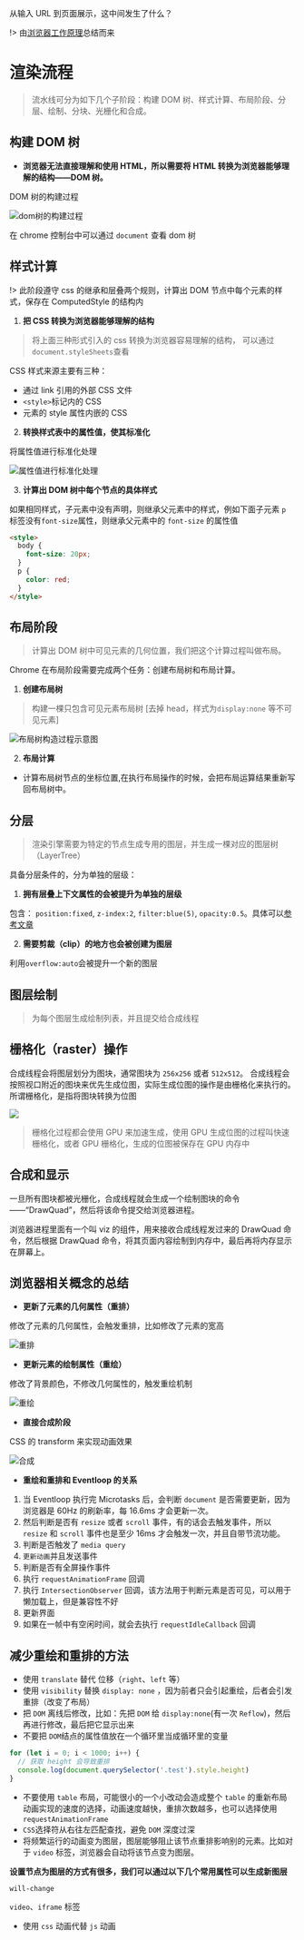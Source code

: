 从输入 URL 到页面展示，这中间发生了什么？

!> 由[浏览器工作原理](https://time.geekbang.org/column/article/117637)总结而来

# 渲染流程

> 流水线可分为如下几个子阶段：构建 DOM 树、样式计算、布局阶段、分层、绘制、分块、光栅化和合成。

## 构建 DOM 树

- **浏览器无法直接理解和使用 HTML，所以需要将 HTML 转换为浏览器能够理解的结构——DOM 树。**

DOM 树的构建过程

![dom树的构建过程](./images/125849ec56a3ea98d4b476c66c754f79.png)

在 chrome 控制台中可以通过 `document` 查看 dom 树

## 样式计算

!> 此阶段遵守 css 的继承和层叠两个规则，计算出 DOM 节点中每个元素的样式，保存在 ComputedStyle 的结构内

1. **把 CSS 转换为浏览器能够理解的结构**

> 将上面三种形式引入的 css 转换为浏览器容易理解的结构， 可以通过`document.styleSheets`查看

CSS 样式来源主要有三种：

- 通过 link 引用的外部 CSS 文件
- `<style>`标记内的 CSS
- 元素的 style 属性内嵌的 CSS

2. **转换样式表中的属性值，使其标准化**

将属性值进行标准化处理

![属性值进行标准化处理](./images/1252c6d3c1a51714606daa6bdad3a560.png)

3. **计算出 DOM 树中每个节点的具体样式**

如果相同样式，子元素中没有声明，则继承父元素中的样式，例如下面子元素 `p` 标签没有`font-size`属性，则继承父元素中的 `font-size` 的属性值

```html
<style>
  body {
    font-size: 20px;
  }
  p {
    color: red;
  }
</style>
```

## 布局阶段

> 计算出 DOM 树中可见元素的几何位置，我们把这个计算过程叫做布局。

Chrome 在布局阶段需要完成两个任务：创建布局树和布局计算。

1. **创建布局树**

> 构建一棵只包含可见元素布局树 [去掉 head，样式为`display:none` 等不可见元素]

![布局树构造过程示意图](./images/8e48b77dd48bdc509958e73b9935710e.png?300*400)

2. **布局计算**

- 计算布局树节点的坐标位置,在执行布局操作的时候，会把布局运算结果重新写回布局树中。

## 分层

> 渲染引擎需要为特定的节点生成专用的图层，并生成一棵对应的图层树（LayerTree）

具备分层条件的，分为单独的层级：

1. **拥有层叠上下文属性的会被提升为单独的层级**

包含： `position:fixed`, `z-index:2`, `filter:blue(5)`, `opacity:0.5`。具体可以[参考文章](https://developer.mozilla.org/zh-CN/docs/Web/Guide/CSS/Understanding_z_index/The_stacking_context)

2. **需要剪裁（clip）的地方也会被创建为图层**

利用`overflow:auto`会被提升一个新的图层

## 图层绘制

> 为每个图层生成绘制列表，并且提交给合成线程

## 栅格化（raster）操作

合成线程会将图层划分为图块，通常图块为 `256x256` 或者 `512x512`。 合成线程会按照视口附近的图块来优先生成位图，实际生成位图的操作是由栅格化来执行的。所谓栅格化，是指将图块转换为位图

![](./images/a8d954cd8e4722ee03d14afaa14c3987.png)

> 栅格化过程都会使用 GPU 来加速生成，使用 GPU 生成位图的过程叫快速栅格化，或者 GPU 栅格化，生成的位图被保存在 GPU 内存中

## 合成和显示

一旦所有图块都被光栅化，合成线程就会生成一个绘制图块的命令——“DrawQuad”，然后将该命令提交给浏览器进程。

浏览器进程里面有一个叫 viz 的组件，用来接收合成线程发过来的 DrawQuad 命令，然后根据 DrawQuad 命令，将其页面内容绘制到内存中，最后再将内存显示在屏幕上。

## 浏览器相关概念的总结

- **更新了元素的几何属性（重排）**

修改了元素的几何属性，会触发重排，比如修改了元素的宽高

![重排](./images/b3ed565230fe4f5c1886304a8ff754e5.png)

- **更新元素的绘制属性（重绘）**

修改了背景颜色，不修改几何属性的，触发重绘机制

![重绘](./images/3c1b7310648cccbf6aa4a42ad0202b03.png)

- **直接合成阶段**

CSS 的 transform 来实现动画效果

![合成](./images/024bf6c83b8146d267f476555d953a2c.png)

- **重绘和重排和 Eventloop 的关系**

1. 当 Eventloop 执行完 Microtasks 后，会判断 `document` 是否需要更新，因为浏览器是 60Hz 的刷新率，每 16.6ms 才会更新一次。
2. 然后判断是否有 `resize` 或者 `scroll` 事件，有的话会去触发事件，所以 `resize` 和 `scroll` 事件也是至少 16ms 才会触发一次，并且自带节流功能。
3. 判断是否触发了 `media query`
4. `更新动画`并且发送事件
5. 判断是否有全屏操作事件
6. 执行 `requestAnimationFrame` 回调
7. 执行 `IntersectionObserver` 回调，该方法用于判断元素是否可见，可以用于懒加载上，但是兼容性不好
8. 更新界面
9. 如果在一帧中有空闲时间，就会去执行 `requestIdleCallback` 回调

## 减少重绘和重排的方法

- 使用 `translate` 替代 位移（`right`、`left` 等）
- 使用 `visibility` 替换 `display: none` ，因为前者只会引起重绘，后者会引发重排（改变了布局）
- 把 `DOM` 离线后修改，比如：先把 `DOM` 给 `display:none`(有一次 `Reflow`)，然后再进行修改，最后把它显示出来
- 不要把 `DOM`结点的属性值放在一个循环里当成循环里的变量

```js
for (let i = 0; i < 1000; i++) {
  // 获取 height 会导致重排
  console.log(document.querySelector('.test').style.height)
}
```

- 不要使用 `table` 布局，可能很小的一个小改动会造成整个 `table` 的重新布局 动画实现的速度的选择，动画速度越快，重排次数越多，也可以选择使用 `requestAnimationFrame`
- `CSS`选择符从右往左匹配查找，避免 `DOM` 深度过深
- 将频繁运行的动画变为图层，图层能够阻止该节点重排影响别的元素。比如对于 `video` 标签，浏览器会自动将该节点变为图层。

**设置节点为图层的方式有很多，我们可以通过以下几个常用属性可以生成新图层**

`will-change`

`video`、`iframe` 标签

- 使用 `css` 动画代替 `js` 动画

